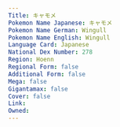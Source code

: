 ```yaml
---
﻿Title: キャモメ
Pokemon Name Japanese: キャモメ
Pokemon Name German: Wingull
Pokemon Name English: Wingull
Language Card: Japanese
National Dex Number: 278
Region: Hoenn
Regional Form: false
Additional Form: false
Mega: false
Gigantamax: false
Cover: false
Link: 
Owned: 
---
```

